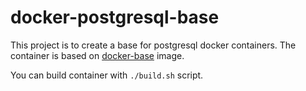 docker-postgresql-base
======================

This project is to create a base for postgresql docker containers.
The container is based on [docker-base](https://github.com/fferriere/docker-base) image.

You can build container with `./build.sh` script.
